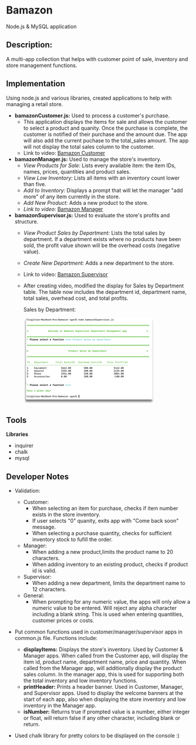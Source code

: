 # Bamazon
Node.js &amp; MySQL application

## Description: ##

A multi-app collection that helps with customer point of sale, inventory and store management functions.

## Implementation ##

Using node.js and various libraries, created applications to help with managing a retail store.
* **bamazonCustomer.js:** Used to process a customer's purchase.
  * This application displays the items for sale and allows the customer to select a product and quanity. Once the purchase is complete, the customer is notified of their purchase and the amount due. The app will also add the current puchase to the total_sales amount. The app will not display the total sales column to the customer.
  * Link to video: [Bamazon Customer](https://drive.google.com/file/d/19qeyLUsjshLld2a5UsC-mfhUwlQgEsah/view?usp=sharing)
* **bamazonManager.js:** Used to manage the store's inventory.
  * *View Products for Sale:* Lists every available item: the item IDs, names, prices, quantities and product sales.
  * *View Low Inventory:* Lists all items with an inventory count lower than five.
  * *Add to Inventory:* Displays a prompt that will let the manager "add more" of any item currently in the store.
  * *Add New Product:* Adds a new product to the store.
  * *Link to video:* [Bamazon Manager](https://drive.google.com/open?id=14UfWqV9X78qLLmTD1x0LDsIYp8gANyeF)
* **bamazonSupervisor.js:** Used to evaluate the store's profits and structure.
  * *View Product Sales by Department:* Lists the total sales by department. If a department exists where no products have been sold, the profit value shown will be the overhead costs (negative value).
  * *Create New Department:* Adds a new department to the store.
  * Link to video: [Bamazon Supervisor](https://drive.google.com/open?id=1zu2sdUjOVgDVZBDdeIcKAeeTAQTRSnRO)
  * After creating video, modified the display for Sales by Department table. The table now includes the department id, department name, total sales, overhead cost, and total profits.
  
      Sales by Department:
  
      ![Sales by Department](./images/SalesByDept.png)

## Tools ##

**Libraries**
* inquirer
* chalk
* mysql

## Developer Notes ##

* Validation: 
  * Customer: 
    * When selecting an item for purchase, checks if item number exists in the store inventory.
    * If user selects "0" quanity, exits app with "Come back soon" message.
    * When selecting a purchase quantity, checks for sufficient inventory stock to fufill the order.
  * Manager:
    * When adding a new product,limits the product name to 20 characters.
    * When adding inventory to an existing product, checks if product id is valid.
  * Supervisor:
    * When adding a new department, limits the department name to 12 characters.
  * General:
    * When prompting for any numeric value, the apps will only allow a numeric value to be entered. Will reject any alpha character including a blank string. This is used when entering quantities, customer prices or costs.
    
* Put common functions used in customer/manager/supervisor apps in common.js file. Functions include:
  * **displayItems:** Displays the store's inventory. Used by Customer & Manager apps. When called from the Customer app, will display the item id, product name, department name, price and quantity. When called from the Manager app, will additionally display the product sales column. In the manager app, this is used for supporting both the total inventory and low inventory functions.
  * **printHeader:** Prints a header banner. Used in Customer, Manager, and Supervisor apps. Used to display the welcome banners at the start of each app, also when displaying the store inventory and low inventory in the Manager app.
  * **isNumber:** Returns true if prompted value is a number, either integer or float, will return false if any other character, including blank or return.
* Used chalk library for pretty colors to be displayed on the console :)
